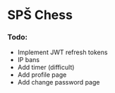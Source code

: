 # SPŠ Chess

### Todo:
* Implement JWT refresh tokens
* IP bans
* Add timer (difficult)
* Add profile page
* Add change password page